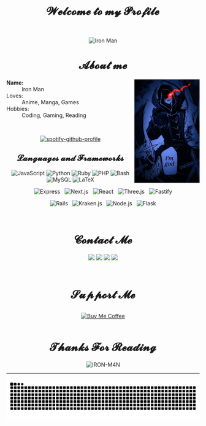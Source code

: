 <body>
  <center>
<h1 align="center">𝓦𝓮𝓵𝓬𝓸𝓶𝓮 𝓽𝓸 𝓶𝔂 𝓟𝓻𝓸𝓯𝓲𝓵𝓮</h1>
<br>
<div align="center">
  
![Iron Man](./chibi.gif)

<h1 align="center">  𝓐𝓫𝓸𝓾𝓽 𝓶𝓮 </h1>
</div>
<div align="center">
  <!-- <img src="https://i.imgur.com/jx17oHT.gif"> -->
</div>
<div>
  <div align="center">
    <img src="./2c4542649a439792ce53f5e2cdcb4aff.jpg" align="right" width="170" height="270">

<dl>
    <dt align="left"><strong>Name:</strong></dt>
    <dd align="left">Iron Man</dd>
    <dt align="left">Loves:</dt>
    <dd align="left">Anime, Manga, Games</dd>
    <dt align="left">Hobbies:</dt>
    <dd align="left">Coding,
      Gaming,
      Reading</dd>
</dl>
<br>

[![spotify-github-profile](https://spotify-github-profile.kittinanx.com/api/view?uid=31fe2ev5ldx3dlfb5t2qszogktce&cover_image=true&theme=novatorem&show_offline=false&background_color=121212&interchange=true&bar_color=53b14f&bar_color_cover=true)](https://ironmanff.vercel.app)


<div align="center">
  <h2>𝓛𝓪𝓷𝓰𝓾𝓪𝓰𝓮𝓼 𝓪𝓷𝓭 𝓕𝓻𝓪𝓶𝓮𝔀𝓸𝓻𝓴𝓼</h2>
</div>


<p align="center">
  <img src="https://neonicons.ironman.my.id/icon/javascript?size=38" alt="JavaScript" />
  <img src="https://neonicons.ironman.my.id/icon/python?size=38" alt="Python" />
  <img src="https://neonicons.ironman.my.id/icon/ruby?size=38&fek=5" alt="Ruby" />
  <img src="https://neonicons.ironman.my.id/icon/php?size=38" alt="PHP" />
  <img src="https://neonicons.ironman.my.id/icon/bash?size=38" alt="Bash" />
  <img src="https://neonicons.ironman.my.id/icon/mysql?size=38" alt="MySQL" />
  <img src="https://neonicons.ironman.my.id/icon/latex?size=38" alt="LaTeX" />
</p>

<p align="center">
  <img src="https://neonicons.ironman.my.id/icon/express?size=37" alt="Express" />&nbsp;&nbsp;
  <img src="https://neonicons.ironman.my.id/icon/nextjs?size=37" alt="Next.js" />&nbsp;&nbsp;
  <img src="https://neonicons.ironman.my.id/icon/react?size=37" alt="React" />&nbsp;&nbsp;
  <img src="https://neonicons.ironman.my.id/icon/threejs?size=37" alt="Three.js" />&nbsp;&nbsp;
  <img src="https://neonicons.ironman.my.id/icon/fastify?size=37" alt="Fastify" />
</p>

<p align="center">
  <img src="https://neonicons.ironman.my.id/icon/rails?size=37" alt="Rails" />&nbsp;&nbsp;
  <img src="https://neonicons.ironman.my.id/icon/krakenjs?size=37" alt="Kraken.js" />&nbsp;&nbsp;
  <img src="https://neonicons.ironman.my.id/icon/nodejs?size=37" alt="Node.js" />&nbsp;&nbsp;
  <img src="https://neonicons.ironman.my.id/icon/flask?size=37" alt="Flask" />
</p>
<br>
<div align="center">
    <h1> 𝓒𝓸𝓷𝓽𝓪𝓬𝓽 𝓜𝓮 </h1>
</div>
<p align='center'>
  <a href="https://ironmanff.vercel.app"><img src="https://img.shields.io/badge/WEBSITE-2e3440?style=for-the-badge"/></a>
  <a href="https://instagram.com/sedboy.am"><img src="https://img.shields.io/badge/INSTAGRAM-2e3440?style=for-the-badge"/></a>
  <a href="https://t.me/IronManOfc"><img src="https://img.shields.io/badge/TELEGRAM-2e3440?style=for-the-badge"/></a>
    <a href="https://wa.me/4915252819677"><img src="https://img.shields.io/badge/WHATSAPP-2e3440?style=for-the-badge"/></a>
</p>
<br>

<div align="center">
    <h1> 𝓢𝓾𝓹𝓹𝓸𝓻𝓽 𝓜𝓮 </h1>
</div>
<div align="center">
  <a href="https://www.buymeacoffee.com/ironm4n">
    <img src="https://i.ibb.co/KNnhcvX/bmc-button.png" alt="Buy Me Coffee" height="60" width="230" style="margin-top: 10px;">
  </a>
</div>


<br>
<div align="center">
    <h1> 𝓣𝓱𝓪𝓷𝓴𝓼 𝓕𝓸𝓻 𝓡𝓮𝓪𝓭𝓲𝓷𝓰 </h1>
</div>
<img src="https://count.getloli.com/get/@:IRON-M4N?theme=moebooru" alt="IRON-M4N" />

_______________________

![Animation](https://raw.githubusercontent.com/IRON-M4N/IRON-M4N/output/github-contribution-grid-snake-dark.svg)
